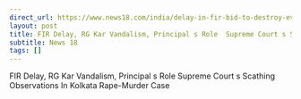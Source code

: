 ```yaml
---
direct_url: https://www.news18.com/india/delay-in-fir-bid-to-destroy-evidence-chain-of-events-in-kolkata-rape-murder-case-what-cops-said-and-how-court-reacted-9021165.html
layout: post
title: FIR Delay, RG Kar Vandalism, Principal s Role  Supreme Court s Scathing Observations In Kolkata Rape-Murder Case
subtitle: News 18
tags: []
---
```


FIR Delay, RG Kar Vandalism, Principal s Role  Supreme Court s Scathing Observations In Kolkata Rape-Murder Case
